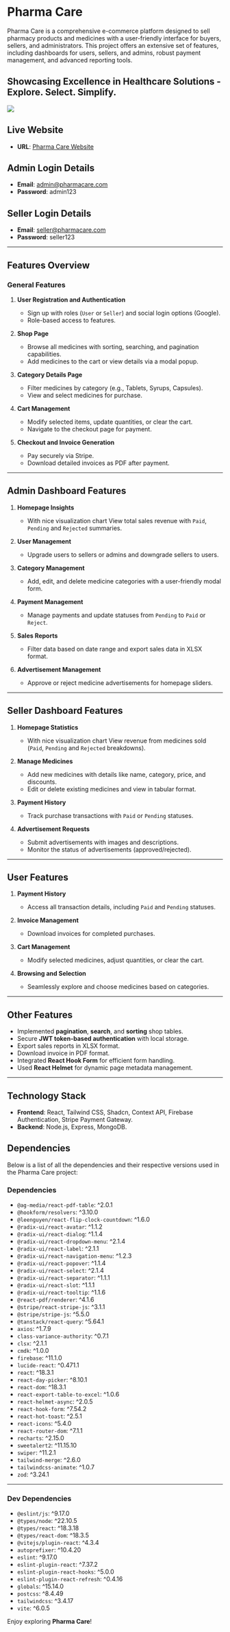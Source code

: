 # Pharma Care

Pharma Care is a comprehensive e-commerce platform designed to sell pharmacy products and medicines with a user-friendly interface for buyers, sellers, and administrators. This project offers an extensive set of features, including dashboards for users, sellers, and admins, robust payment management, and advanced reporting tools.

## **Showcasing Excellence in Healthcare Solutions** - Explore. Select. Simplify.

<img src='https://github.com/Programming-Hero-Web-Course4/b10a12-client-side-FollowNaim/blob/master/pharmacare.jpg?raw=true'/>

## **Live Website**

- **URL**: [Pharma Care Website](https://pharmacares.vercel.app)

## **Admin Login Details**

- **Email**: admin@pharmacare.com
- **Password**: admin123

## **Seller Login Details**

- **Email**: seller@pharmacare.com
- **Password**: seller123

---

## **Features Overview**

### **General Features**

1. **User Registration and Authentication**

   - Sign up with roles (`User` or `Seller`) and social login options (Google).
   - Role-based access to features.

2. **Shop Page**

   - Browse all medicines with sorting, searching, and pagination capabilities.
   - Add medicines to the cart or view details via a modal popup.

3. **Category Details Page**

   - Filter medicines by category (e.g., Tablets, Syrups, Capsules).
   - View and select medicines for purchase.

4. **Cart Management**

   - Modify selected items, update quantities, or clear the cart.
   - Navigate to the checkout page for payment.

5. **Checkout and Invoice Generation**
   - Pay securely via Stripe.
   - Download detailed invoices as PDF after payment.

---

## **Admin Dashboard Features**

1. **Homepage Insights**

   - With nice visualization chart View total sales revenue with `Paid`, `Pending` and `Rejected` summaries.

2. **User Management**

   - Upgrade users to sellers or admins and downgrade sellers to users.

3. **Category Management**

   - Add, edit, and delete medicine categories with a user-friendly modal form.

4. **Payment Management**

   - Manage payments and update statuses from `Pending` to `Paid` or `Reject`.

5. **Sales Reports**

   - Filter data based on date range and export sales data in XLSX format.

6. **Advertisement Management**
   - Approve or reject medicine advertisements for homepage sliders.

---

## **Seller Dashboard Features**

1. **Homepage Statistics**

   - With nice visualization chart View revenue from medicines sold (`Paid`, `Pending` and `Rejected` breakdowns).

2. **Manage Medicines**

   - Add new medicines with details like name, category, price, and discounts.
   - Edit or delete existing medicines and view in tabular format.

3. **Payment History**

   - Track purchase transactions with `Paid` or `Pending` statuses.

4. **Advertisement Requests**
   - Submit advertisements with images and descriptions.
   - Monitor the status of advertisements (approved/rejected).

---

## **User Features**

1. **Payment History**

   - Access all transaction details, including `Paid` and `Pending` statuses.

2. **Invoice Management**

   - Download invoices for completed purchases.

3. **Cart Management**

   - Modify selected medicines, adjust quantities, or clear the cart.

4. **Browsing and Selection**
   - Seamlessly explore and choose medicines based on categories.

---

## **Other Features**

- Implemented **pagination**, **search**, and **sorting** shop tables.
- Secure **JWT token-based authentication** with local storage.
- Export sales reports in XLSX format.
- Download invoice in PDF format.
- Integrated **React Hook Form** for efficient form handling.
- Used **React Helmet** for dynamic page metadata management.

---

## **Technology Stack**

- **Frontend**: React, Tailwind CSS, Shadcn, Context API, Firebase Authentication, Stripe Payment Gateway.
- **Backend**: Node.js, Express, MongoDB.

## Dependencies

Below is a list of all the dependencies and their respective versions used in the Pharma Care project:

### **Dependencies**

- `@ag-media/react-pdf-table`: ^2.0.1
- `@hookform/resolvers`: ^3.10.0
- `@leenguyen/react-flip-clock-countdown`: ^1.6.0
- `@radix-ui/react-avatar`: ^1.1.2
- `@radix-ui/react-dialog`: ^1.1.4
- `@radix-ui/react-dropdown-menu`: ^2.1.4
- `@radix-ui/react-label`: ^2.1.1
- `@radix-ui/react-navigation-menu`: ^1.2.3
- `@radix-ui/react-popover`: ^1.1.4
- `@radix-ui/react-select`: ^2.1.4
- `@radix-ui/react-separator`: ^1.1.1
- `@radix-ui/react-slot`: ^1.1.1
- `@radix-ui/react-tooltip`: ^1.1.6
- `@react-pdf/renderer`: ^4.1.6
- `@stripe/react-stripe-js`: ^3.1.1
- `@stripe/stripe-js`: ^5.5.0
- `@tanstack/react-query`: ^5.64.1
- `axios`: ^1.7.9
- `class-variance-authority`: ^0.7.1
- `clsx`: ^2.1.1
- `cmdk`: ^1.0.0
- `firebase`: ^11.1.0
- `lucide-react`: ^0.471.1
- `react`: ^18.3.1
- `react-day-picker`: ^8.10.1
- `react-dom`: ^18.3.1
- `react-export-table-to-excel`: ^1.0.6
- `react-helmet-async`: ^2.0.5
- `react-hook-form`: ^7.54.2
- `react-hot-toast`: ^2.5.1
- `react-icons`: ^5.4.0
- `react-router-dom`: ^7.1.1
- `recharts`: ^2.15.0
- `sweetalert2`: ^11.15.10
- `swiper`: ^11.2.1
- `tailwind-merge`: ^2.6.0
- `tailwindcss-animate`: ^1.0.7
- `zod`: ^3.24.1

---

### **Dev Dependencies**

- `@eslint/js`: ^9.17.0
- `@types/node`: ^22.10.5
- `@types/react`: ^18.3.18
- `@types/react-dom`: ^18.3.5
- `@vitejs/plugin-react`: ^4.3.4
- `autoprefixer`: ^10.4.20
- `eslint`: ^9.17.0
- `eslint-plugin-react`: ^7.37.2
- `eslint-plugin-react-hooks`: ^5.0.0
- `eslint-plugin-react-refresh`: ^0.4.16
- `globals`: ^15.14.0
- `postcss`: ^8.4.49
- `tailwindcss`: ^3.4.17
- `vite`: ^6.0.5

Enjoy exploring **Pharma Care**!
